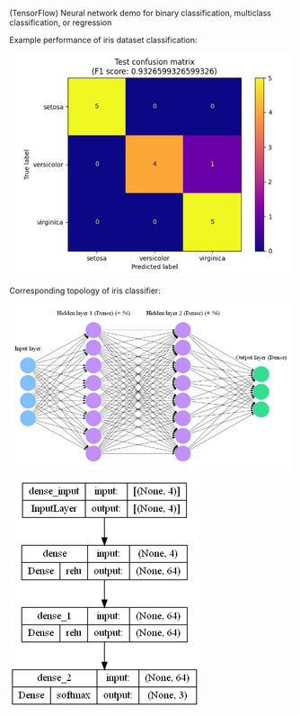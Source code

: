 (TensorFlow) Neural network demo for binary classification, multiclass classification, or regression

Example performance of iris dataset classification:

![](iris_confusion_matrix.png)

Corresponding topology of iris classifier:

![](iris_topology.png)

![](iris_model_architecture.png)

